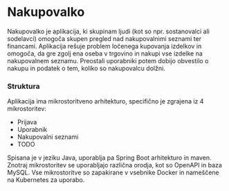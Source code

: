 # Nakupovalko

Nakupovalko je aplikacija, ki skupinam ljudi (kot so npr. sostanovalci ali sodelavci) 
omogoča skupen pregled nad nakupovalnimi seznami ter financami. Aplikacija rešuje problem
ločenega kupovanja izdelkov in omogoča, da gre zgolj ena oseba v trgovino in nakupi vse 
izdelke na nakupovalnem seznamu. Preostali uporabniki potem dobijo obvestilo o nakupu in 
podatek o tem, koliko so nakupovalcu dolžni. 

### Struktura

Aplikacija ima mikrostoritveno arhitekturo, specifično je zgrajena iz 4 mikrostoritev:

- Prijava
- Uporabnik
- Nakupovalni seznami
- TODO

Spisana je v jeziku Java, uporablja pa Spring Boot arhitekturo in maven. Znotraj mikrostoritev
se uporabljajo različna orodja, kot so OpenAPI in baza MySQL. Vse mikrostoritve so zapakirane
v vsebnike Docker in nameščene na Kubernetes za uporabo.

